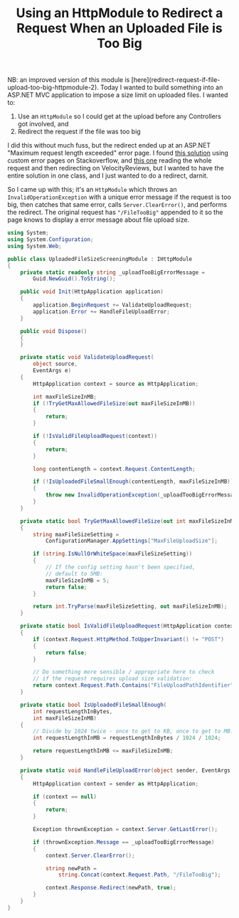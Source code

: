 ﻿---
layout: post
title: Using an HttpModule to Redirect a Request When an Uploaded File is Too Big
excerpt: Today I wanted to build something into an ASP.NET MVC application to impose a size limit on uploaded files. I wanted to use an HttpModule so I could get at the upload before any Controllers got involved, and redirect the request if the file was too big. I did this without much fuss, but the redirect went to an ASP.NET "Maximum request length exceeded" error page. I just wanted to do a redirect, darnit!
tags: [ASP.NET, ASP.NET MVC]
---

<span class="updated">
NB: an improved version of this module is [here](redirect-request-if-file-upload-too-big-httpmodule-2).
</span>

<span class="first">
Today I wanted to build something into an ASP.NET MVC application to impose a size limit on uploaded 
files. I wanted to:
</span>

1. Use an `HttpModule` so I could get at the upload before any Controllers got involved, and
2. Redirect the request if the file was too big

I did this without much fuss, but the redirect ended up at an ASP.NET "Maximum request length exceeded" 
error page. I found 
[this solution](https://stackoverflow.com/questions/2759193/display-custom-error-page-when-file-upload-exceeds-allowed-size-in-asp-net-mvc2/3787284#3787284) 
using custom error pages on Stackoverflow, and 
[this one](https://www.velocityreviews.com/forums/t97027-how-to-handle-maximum-request-length-exceeded-exception.html) 
reading the whole request and then redirecting on VelocityReviews, but I wanted to have the entire 
solution in one class, and I just wanted to do a redirect, darnit.

So I came up with this; it's an `HttpModule` which throws an `InvalidOperationException` with a 
unique error message if the request is too big, then catches that same error, calls `Server.ClearError()`,
and performs the redirect. The original request has `"/FileTooBig"` appended to it so the page knows 
to display a error message about file upload size.

```csharp
using System;
using System.Configuration;
using System.Web;

public class UploadedFileSizeScreeningModule : IHttpModule
{
    private static readonly string _uploadTooBigErrorMessage = 
        Guid.NewGuid().ToString();

    public void Init(HttpApplication application)
    {
        application.BeginRequest += ValidateUploadRequest;
        application.Error += HandleFileUploadError;
    }

    public void Dispose()
    {
    }

    private static void ValidateUploadRequest(
        object source, 
        EventArgs e)
    {
        HttpApplication context = source as HttpApplication;

        int maxFileSizeInMB;
        if (!TryGetMaxAllowedFileSize(out maxFileSizeInMB))
        {
            return;
        }

        if (!IsValidFileUploadRequest(context))
        {
            return;
        }

        long contentLength = context.Request.ContentLength;

        if (!IsUploadedFileSmallEnough(contentLength, maxFileSizeInMB))
        {
            throw new InvalidOperationException(_uploadTooBigErrorMessage);
        }
    }

    private static bool TryGetMaxAllowedFileSize(out int maxFileSizeInMB)
    {
        string maxFileSizeSetting = 
            ConfigurationManager.AppSettings["MaxFileUploadSize"];

        if (string.IsNullOrWhiteSpace(maxFileSizeSetting))
        {
            // If the config setting hasn't been specified, 
            // default to 5MB:
            maxFileSizeInMB = 5;
            return false;
        }

        return int.TryParse(maxFileSizeSetting, out maxFileSizeInMB);
    }

    private static bool IsValidFileUploadRequest(HttpApplication context)
    {
        if (context.Request.HttpMethod.ToUpperInvariant() != "POST")
        {
            return false;
        }

        // Do something more sensible / appropriate here to check 
        // if the request requires upload size validation:
        return context.Request.Path.Contains("FileUploadPathIdentifier");
    }

    private static bool IsUploadedFileSmallEnough(
        int requestLengthInBytes, 
        int maxFileSizeInMB)
    {
        // Divide by 1024 twice - once to get to KB, once to get to MB:
        int requestLengthInMB = requestLengthInBytes / 1024 / 1024;

        return requestLengthInMB <= maxFileSizeInMB;
    }

    private static void HandleFileUploadError(object sender, EventArgs e)
    {
        HttpApplication context = sender as HttpApplication;

        if (context == null)
        {
            return;
        }

        Exception thrownException = context.Server.GetLastError();

        if (thrownException.Message == _uploadTooBigErrorMessage)
        {
            context.Server.ClearError();

            string newPath = 
                string.Concat(context.Request.Path, "/FileTooBig");

            context.Response.Redirect(newPath, true);
        }
    }
}
```
